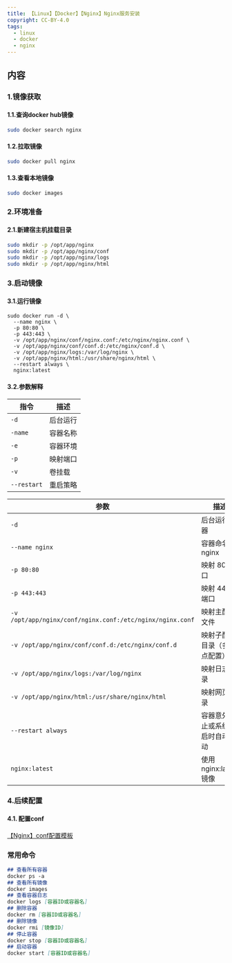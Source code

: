 ```yaml
---
title: 【Linux】【Docker】【Nginx】Nginx服务安装
copyright: CC-BY-4.0
tags:
  - linux
  - docker
  - nginx
---
```


## 内容

### 1.镜像获取

#### 1.1.查询docker hub镜像

```bash
sudo docker search nginx
```

#### 1.2.拉取镜像

```bash
sudo docker pull nginx
```

#### 1.3.查看本地镜像

```bash
sudo docker images
```

### 2.环境准备

#### 2.1.新建宿主机挂载目录

```bash
sudo mkdir -p /opt/app/nginx
sudo mkdir -p /opt/app/nginx/conf
sudo mkdir -p /opt/app/nginx/logs
sudo mkdir -p /opt/app/nginx/html
```

### 3.启动镜像

#### 3.1.运行镜像

```shell
sudo docker run -d \
  --name nginx \
  -p 80:80 \
  -p 443:443 \
  -v /opt/app/nginx/conf/nginx.conf:/etc/nginx/nginx.conf \
  -v /opt/app/nginx/conf/conf.d:/etc/nginx/conf.d \
  -v /opt/app/nginx/logs:/var/log/nginx \
  -v /opt/app/nginx/html:/usr/share/nginx/html \
  --restart always \
  nginx:latest
```

#### 3.2.参数解释

| 指令        | 描述     |
| ----------- | -------- |
| `-d`        | 后台运行 |
| `-name`     | 容器名称 |
| `-e`        | 容器环境 |
| `-p`        | 映射端口 |
| `-v`        | 卷挂载   |
| `--restart` | 重启策略 |

| 参数                                                      | 描述                             |
| --------------------------------------------------------- | -------------------------------- |
| `-d`                                                      | 后台运行容器                     |
| `--name nginx`                                            | 容器命名为 nginx                 |
| `-p 80:80`                                                | 映射 80 端口                     |
| `-p 443:443`                                              | 映射 443 端口                    |
| `-v /opt/app/nginx/conf/nginx.conf:/etc/nginx/nginx.conf` | 映射主配置文件                   |
| `-v /opt/app/nginx/conf/conf.d:/etc/nginx/conf.d`         | 映射子配置目录（多站点配置）     |
| `-v /opt/app/nginx/logs:/var/log/nginx`                   | 映射日志目录                     |
| `-v /opt/app/nginx/html:/usr/share/nginx/html`            | 映射网页目录                     |
| `--restart always`                                        | 容器意外停止或系统重启时自动启动 |
| `nginx:latest`                                            | 使用 nginx:latest 镜像           |

### 4.后续配置

#### 4.1. 配置conf

[【Nginx】conf配置模板](../代码模板/【Nginx】conf配置模板.md)

### 常用命令

```markdown
## 查看所有容器
docker ps -a
## 查看所有镜像
docker images
## 查看容器日志
docker logs [容器ID或容器名]
## 删除容器
docker rm [容器ID或容器名]
## 删除镜像
docker rmi [镜像ID]
## 停止容器
docker stop [容器ID或容器名]
## 启动容器
docker start [容器ID或容器名]
```

